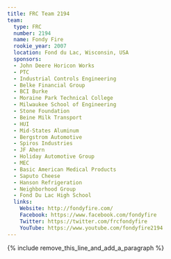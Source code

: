 ```yaml
---
title: FRC Team 2194
team:
  type: FRC
  number: 2194
  name: Fondy Fire
  rookie_year: 2007
  location: Fond du Lac, Wisconsin, USA
  sponsors:
  - John Deere Horicon Works
  - PTC
  - Industrial Controls Engineering
  - Belke Financial Group
  - BCI Burke
  - Moraine Park Technical College
  - Milwaukee School of Engineering
  - Stone Foundation
  - Beine Milk Transport
  - HUI
  - Mid-States Aluminum
  - Bergstrom Automotive
  - Spiros Industries
  - JF Ahern
  - Holiday Automotive Group
  - MEC
  - Basic American Medical Products
  - Saputo Cheese
  - Hanson Refrigeration
  - Neighborhood Group
  - Fond Du Lac High School
  links:
    Website: http://fondyfire.com/
    Facebook: https://www.facebook.com/fondyfire
    Twitter: https://twitter.com/frcfondyfire
    YouTube: https://www.youtube.com/fondyfire2194
---
```


{% include remove_this_line_and_add_a_paragraph %}